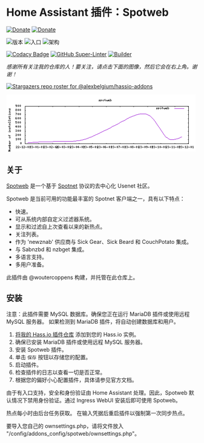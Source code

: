 # Home Assistant 插件：Spotweb

[![Donate][donation-badge]](https://www.buymeacoffee.com/alexbelgium)
[![Donate][paypal-badge]](https://www.paypal.com/donate/?hosted_button_id=DZFULJZTP3UQA)

![版本](https://img.shields.io/badge/dynamic/json?label=Version&query=%24.version&url=https%3A%2F%2Fraw.githubusercontent.com%2Falexbelgium%2Fhassio-addons%2Fmaster%2Fspotweb%2Fconfig.json)
![入口](https://img.shields.io/badge/dynamic/json?label=Ingress&query=%24.ingress&url=https%3A%2F%2Fraw.githubusercontent.com%2Falexbelgium%2Fhassio-addons%2Fmaster%2Fspotweb%2Fconfig.json)
![架构](https://img.shields.io/badge/dynamic/json?color=success&label=Arch&query=%24.arch&url=https%3A%2F%2Fraw.githubusercontent.com%2Falexbelgium%2Fhassio-addons%2Fmaster%2Fspotweb%2Fconfig.json)

[![Codacy Badge](https://app.codacy.com/project/badge/Grade/9c6cf10bdbba45ecb202d7f579b5be0e)](https://www.codacy.com/gh/alexbelgium/hassio-addons/dashboard?utm_source=github.com&utm_medium=referral&utm_content=alexbelgium/hassio-addons&utm_campaign=Badge_Grade)
[![GitHub Super-Linter](https://img.shields.io/github/actions/workflow/status/alexbelgium/hassio-addons/weekly-supelinter.yaml?label=Lint%20code%20base)](https://github.com/alexbelgium/hassio-addons/actions/workflows/weekly-supelinter.yaml)
[![Builder](https://img.shields.io/github/actions/workflow/status/alexbelgium/hassio-addons/onpush_builder.yaml?label=Builder)](https://github.com/alexbelgium/hassio-addons/actions/workflows/onpush_builder.yaml)

[donation-badge]: https://img.shields.io/badge/Buy%20me%20a%20coffee%20(no%20paypal)-%23d32f2f?logo=buy-me-a-coffee&style=flat&logoColor=white
[paypal-badge]: https://img.shields.io/badge/Buy%20me%20a%20coffee%20with%20Paypal-0070BA?logo=paypal&style=flat&logoColor=white

_感谢所有关注我的仓库的人！要关注，请点击下面的图像，然后它会在右上角。谢谢！_

[![Stargazers repo roster for @alexbelgium/hassio-addons](https://raw.githubusercontent.com/alexbelgium/hassio-addons/master/.github/stars2.svg)](https://github.com/alexbelgium/hassio-addons/stargazers)

![下载演变](https://raw.githubusercontent.com/alexbelgium/hassio-addons/master/spotweb/stats.png)

## 关于

[Spotweb][spotweb] 是一个基于 [Spotnet][spotnet] 协议的去中心化 Usenet 社区。

Spotweb 是当前可用的功能最丰富的 Spotnet 客户端之一，具有以下特点：

- 快速。
- 可从系统内部自定义过滤器系统。
- 显示和过滤自上次查看以来的新热点。
- 关注列表。
- 作为 'newznab' 供应商与 Sick Gear、Sick Beard 和 CouchPotato 集成。
- 与 Sabnzbd 和 nzbget 集成。
- 多语言支持。
- 多用户准备。

此插件由 @woutercoppens 构建，并托管在此仓库上。

## 安装

注意：此插件需要 MySQL 数据库。确保您正在运行 MariaDB 插件或使用远程 MySQL 服务器。
如果检测到 MariaDB 插件，将自动创建数据库和用户。

1. [将我的 Hass.io 插件仓库][repository] 添加到您的 Hass.io 实例。
1. 确保已安装 MariaDB 插件或使用远程 MySQL 服务器。
1. 安装 Spotweb 插件。
1. 单击 `保存` 按钮以存储您的配置。
1. 启动插件。
1. 检查插件的日志以查看一切是否正常。
1. 根据您的偏好小心配置插件，具体请参见官方文档。

由于有入口支持，安全和身份验证由 Home Assistant 处理。因此，Spotweb 默认情况下禁用身份验证。通过 Ingress WebUI 安装后即可使用 Spotweb。

热点每小时由后台任务获取。
在输入凭据后重启插件以强制第一次同步热点。

要导入您自己的 ownsettings.php，请将文件放入 "/config/addons_config/spotweb/ownsettings.php"。

[repository]: https://github.com/alexbelgium/hassio-addons
[spotnet]: https://github.com/spotnet/spotnet/wiki
[spotweb]: https://github.com/spotweb/spotweb